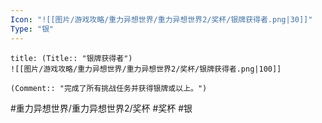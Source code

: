 ```yaml
---
Icon: "![[图片/游戏攻略/重力异想世界/重力异想世界2/奖杯/银牌获得者.png|30]]"
Type: "银"
---
```

```ad-common-silver-trophy
title: (Title:: "银牌获得者")
![[图片/游戏攻略/重力异想世界/重力异想世界2/奖杯/银牌获得者.png|100]]

(Comment:: "完成了所有挑战任务并获得银牌或以上。")
```

#重力异想世界/重力异想世界2/奖杯 #奖杯 #银
